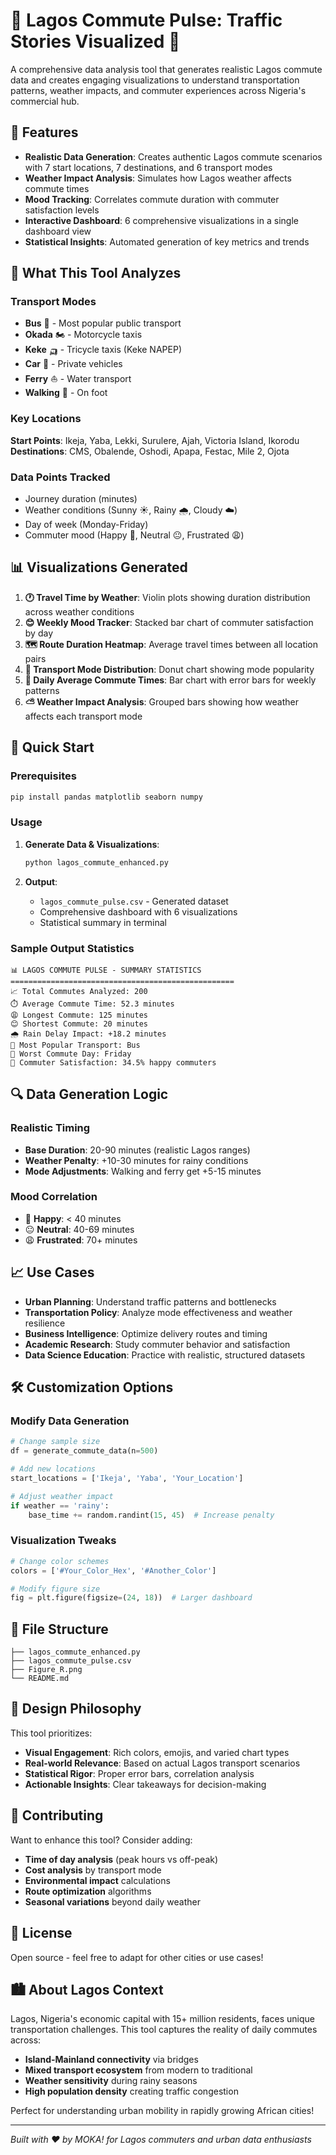 # 🚌 Lagos Commute Pulse: Traffic Stories Visualized 🌆

A comprehensive data analysis tool that generates realistic Lagos commute data and creates engaging visualizations to understand transportation patterns, weather impacts, and commuter experiences across Nigeria's commercial hub.

## 🌟 Features

- **Realistic Data Generation**: Creates authentic Lagos commute scenarios with 7 start locations, 7 destinations, and 6 transport modes
- **Weather Impact Analysis**: Simulates how Lagos weather affects commute times
- **Mood Tracking**: Correlates commute duration with commuter satisfaction levels
- **Interactive Dashboard**: 6 comprehensive visualizations in a single dashboard view
- **Statistical Insights**: Automated generation of key metrics and trends

## 🎯 What This Tool Analyzes

### Transport Modes
- **Bus** 🚌 - Most popular public transport
- **Okada** 🏍️ - Motorcycle taxis
- **Keke** 🛺 - Tricycle taxis (Keke NAPEP)
- **Car** 🚗 - Private vehicles
- **Ferry** ⛵ - Water transport
- **Walking** 🚶 - On foot

### Key Locations
**Start Points**: Ikeja, Yaba, Lekki, Surulere, Ajah, Victoria Island, Ikorodu
**Destinations**: CMS, Obalende, Oshodi, Apapa, Festac, Mile 2, Ojota

### Data Points Tracked
- Journey duration (minutes)
- Weather conditions (Sunny ☀️, Rainy 🌧️, Cloudy ☁️)
- Day of week (Monday-Friday)
- Commuter mood (Happy 🙂, Neutral 😐, Frustrated 😩)

## 📊 Visualizations Generated

1. **🕐 Travel Time by Weather**: Violin plots showing duration distribution across weather conditions
2. **😊 Weekly Mood Tracker**: Stacked bar chart of commuter satisfaction by day
3. **🗺️ Route Duration Heatmap**: Average travel times between all location pairs
4. **🚌 Transport Mode Distribution**: Donut chart showing mode popularity
5. **📅 Daily Average Commute Times**: Bar chart with error bars for weekly patterns
6. **⛅ Weather Impact Analysis**: Grouped bars showing how weather affects each transport mode

## 🚀 Quick Start

### Prerequisites
```bash
pip install pandas matplotlib seaborn numpy
```

### Usage
1. **Generate Data & Visualizations**:
   ```python
   python lagos_commute_enhanced.py
   ```

2. **Output**:
   - `lagos_commute_pulse.csv` - Generated dataset
   - Comprehensive dashboard with 6 visualizations
   - Statistical summary in terminal

### Sample Output Statistics
```
📊 LAGOS COMMUTE PULSE - SUMMARY STATISTICS
==================================================
📈 Total Commutes Analyzed: 200
⏱️ Average Commute Time: 52.3 minutes
😩 Longest Commute: 125 minutes
😊 Shortest Commute: 20 minutes
🌧️ Rain Delay Impact: +18.2 minutes
🚌 Most Popular Transport: Bus
📅 Worst Commute Day: Friday
🎯 Commuter Satisfaction: 34.5% happy commuters
```

## 🔍 Data Generation Logic

### Realistic Timing
- **Base Duration**: 20-90 minutes (realistic Lagos ranges)
- **Weather Penalty**: +10-30 minutes for rainy conditions
- **Mode Adjustments**: Walking and ferry get +5-15 minutes

### Mood Correlation
- 🙂 **Happy**: < 40 minutes
- 😐 **Neutral**: 40-69 minutes  
- 😩 **Frustrated**: 70+ minutes

## 📈 Use Cases

- **Urban Planning**: Understand traffic patterns and bottlenecks
- **Transportation Policy**: Analyze mode effectiveness and weather resilience
- **Business Intelligence**: Optimize delivery routes and timing
- **Academic Research**: Study commuter behavior and satisfaction
- **Data Science Education**: Practice with realistic, structured datasets

## 🛠️ Customization Options

### Modify Data Generation
```python
# Change sample size
df = generate_commute_data(n=500)

# Add new locations
start_locations = ['Ikeja', 'Yaba', 'Your_Location']

# Adjust weather impact
if weather == 'rainy':
    base_time += random.randint(15, 45)  # Increase penalty
```

### Visualization Tweaks
```python
# Change color schemes
colors = ['#Your_Color_Hex', '#Another_Color']

# Modify figure size
fig = plt.figure(figsize=(24, 18))  # Larger dashboard
```

## 📁 File Structure
```
├── lagos_commute_enhanced.py    
├── lagos_commute_pulse.csv 
├── Figure_R.png    
└── README.md                   
```

## 🎨 Design Philosophy

This tool prioritizes:
- **Visual Engagement**: Rich colors, emojis, and varied chart types
- **Real-world Relevance**: Based on actual Lagos transport scenarios
- **Statistical Rigor**: Proper error bars, correlation analysis
- **Actionable Insights**: Clear takeaways for decision-making

## 🤝 Contributing

Want to enhance this tool? Consider adding:
- **Time of day analysis** (peak hours vs off-peak)
- **Cost analysis** by transport mode
- **Environmental impact** calculations
- **Route optimization** algorithms
- **Seasonal variations** beyond daily weather

## 📝 License

Open source - feel free to adapt for other cities or use cases!

## 🏙️ About Lagos Context

Lagos, Nigeria's economic capital with 15+ million residents, faces unique transportation challenges. This tool captures the reality of daily commutes across:
- **Island-Mainland connectivity** via bridges
- **Mixed transport ecosystem** from modern to traditional
- **Weather sensitivity** during rainy seasons
- **High population density** creating traffic congestion

Perfect for understanding urban mobility in rapidly growing African cities!

---
*Built with ❤️ by MOKA! for Lagos commuters and urban data enthusiasts*